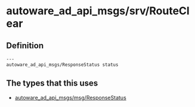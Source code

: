 # autoware_ad_api_msgs/srv/RouteClear

## Definition

```txt
---
autoware_ad_api_msgs/ResponseStatus status
```

## The types that this uses

- [autoware_ad_api_msgs/msg/ResponseStatus](../../autoware_ad_api_msgs/msg/response_status.md)
